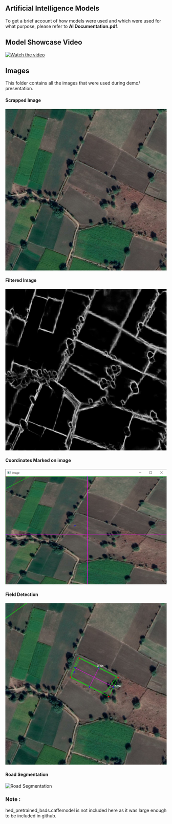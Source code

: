 ## Artificial Intelligence Models
To get a brief account of how models were used and which were used for what purpose, please refer to **AI Documentation.pdf**.

## Model Showcase Video
[![Watch the video](https://img.youtube.com/vi/w9kYGDOrS7s/res.png)](https://youtu.be/w9kYGDOrS7s)

## Images
This folder contains all the images that were used during demo/ presentation.


#### Scrapped Image
![Scrapped Image](images/imagee2.png)


#### Filtered Image
![Filtered Image](images/hed_filter.png)


#### Coordinates Marked on image
![Coordinates](images/coordinates.png)


#### Field Detection
![Area Detected](images/res.png)


#### Road Segmentation
![Road Segmentation](images/segroad.png)

### Note : 
hed_pretrained_bsds.caffemodel is not included here as it was large enough to be included in github.
